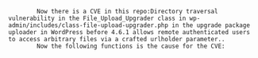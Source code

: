 
            Now there is a CVE in this repo:Directory traversal vulnerability in the File_Upload_Upgrader class in wp-admin/includes/class-file-upload-upgrader.php in the upgrade package uploader in WordPress before 4.6.1 allows remote authenticated users to access arbitrary files via a crafted urlholder parameter..
            Now the following functions is the cause for the CVE:
            